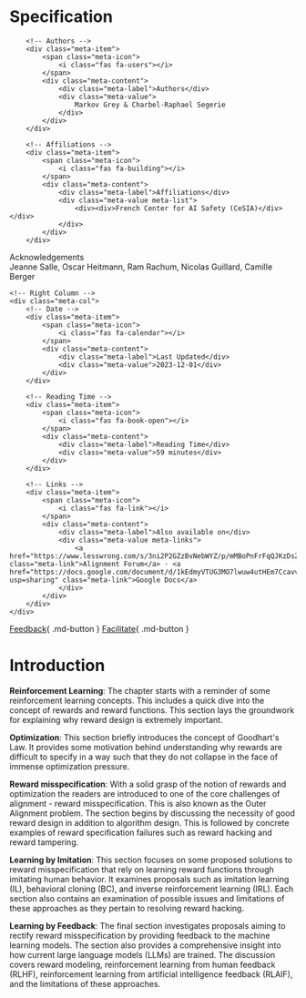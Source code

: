 # Specification

<div class="chapter-meta">

<div class="meta-grid">
    <!-- Left Column -->
    <div class="meta-col">

        <!-- Authors -->
        <div class="meta-item">
            <span class="meta-icon">
                <i class="fas fa-users"></i>
            </span>
            <div class="meta-content">
                <div class="meta-label">Authors</div>
                <div class="meta-value">
                    Markov Grey & Charbel-Raphael Segerie
                </div>
            </div>
        </div>
        
        <!-- Affiliations -->
        <div class="meta-item">
            <span class="meta-icon">
                <i class="fas fa-building"></i>
            </span>
            <div class="meta-content">
                <div class="meta-label">Affiliations</div>
                <div class="meta-value meta-list">
                    <div><div>French Center for AI Safety (CeSIA)</div></div>
                </div>
            </div>
        </div>

<!-- Acknowledgements section -->
<div class="meta-item">
    <span class="meta-icon">
        <i class="fas fa-heart"></i>
    </span>
    <div class="meta-content">
        <div class="meta-label">Acknowledgements</div>
        <div class="meta-value">
            Jeanne Salle, Oscar Heitmann, Ram Rachum, Nicolas Guillard, Camille Berger
        </div>
    </div>
</div>
    </div>

    <!-- Right Column -->
    <div class="meta-col">
        <!-- Date -->
        <div class="meta-item">
            <span class="meta-icon">
                <i class="fas fa-calendar"></i>
            </span>
            <div class="meta-content">
                <div class="meta-label">Last Updated</div>
                <div class="meta-value">2023-12-01</div>
            </div>
        </div>
        
        <!-- Reading Time -->
        <div class="meta-item">
            <span class="meta-icon">
                <i class="fas fa-book-open"></i>
            </span>
            <div class="meta-content">
                <div class="meta-label">Reading Time</div>
                <div class="meta-value">59 minutes</div>
            </div>
        </div>
        
        <!-- Links -->
        <div class="meta-item">
            <span class="meta-icon">
                <i class="fas fa-link"></i>
            </span>
            <div class="meta-content">
                <div class="meta-label">Also available on</div>
                <div class="meta-value meta-links">
                    <a href="https://www.lesswrong.com/s/3ni2P2GZzBvNebWYZ/p/mMBoPnFrFqQJKzDsZ" class="meta-link">Alignment Forum</a> · <a href="https://docs.google.com/document/d/1kEdmyVTUG3MO7lwuw4utHEm7CcavvgAiUZcWHaOZuPY/edit?usp=sharing" class="meta-link">Google Docs</a>
                </div>
            </div>
        </div>
    </div>
</div>

</div>

[Feedback](https://forms.gle/ZsA4hEWUx1ZrtQLL9){ .md-button }
[Facilitate](https://docs.google.com/document/d/1JfmzGii5QG6hW8AM5WxzDBVyGc14aLV_Lc_1PkK2ZLc/edit?usp=sharing){ .md-button }

# Introduction

**Reinforcement Learning**: The chapter starts with a reminder of some reinforcement learning concepts. This includes a quick dive into the concept of rewards and reward functions. This section lays the groundwork for explaining why reward design is extremely important.

**Optimization**: This section briefly introduces the concept of Goodhart's Law. It provides some motivation behind understanding why rewards are difficult to specify in a way such that they do not collapse in the face of immense optimization pressure.

**Reward misspecification**: With a solid grasp of the notion of rewards and optimization the readers are introduced to one of the core challenges of alignment - reward misspecification. This is also known as the Outer Alignment problem. The section begins by discussing the necessity of good reward design in addition to algorithm design. This is followed by concrete examples of reward specification failures such as reward hacking and reward tampering.

**Learning by Imitation**: This section focuses on some proposed solutions to reward misspecification that rely on learning reward functions through imitating human behavior. It examines proposals such as imitation learning (IL), behavioral cloning (BC), and inverse reinforcement learning (IRL). Each section also contains an examination of possible issues and limitations of these approaches as they pertain to resolving reward hacking.

**Learning by Feedback**: The final section investigates proposals aiming to rectify reward misspecification by providing feedback to the machine learning models. The section also provides a comprehensive insight into how current large language models (LLMs) are trained. The discussion covers reward modeling, reinforcement learning from human feedback (RLHF), reinforcement learning from artificial intelligence feedback (RLAIF), and the limitations of these approaches.